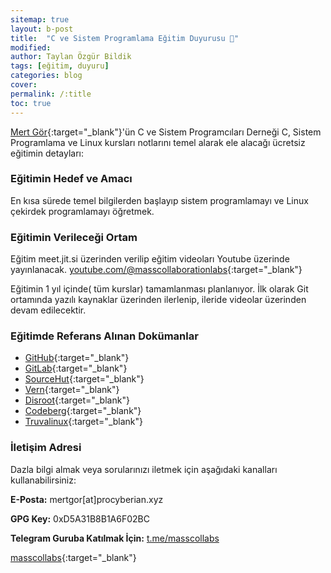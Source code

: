 ```yaml
---
sitemap: true
layout: b-post
title:  "C ve Sistem Programlama Eğitim Duyurusu 📢"
modified:
author: Taylan Özgür Bildik
tags: [eğitim, duyuru]
categories: blog 
cover: 
permalink: /:title
toc: true
---
```


[Mert Gör](https://www.linkedin.com/in/hwpplayer1){:target="_blank"}'ün C ve Sistem Programcıları Derneği C, Sistem Programlama ve Linux kursları notlarını temel alarak ele alacağı ücretsiz eğitimin detayları:

### Eğitimin Hedef ve Amacı

En kısa sürede temel bilgilerden başlayıp sistem programlamayı ve Linux çekirdek programlamayı öğretmek.

### Eğitimin Verileceği Ortam

Eğitim meet.jit.si üzerinden verilip eğitim videoları Youtube üzerinde yayınlanacak.
[youtube.com/@masscollaborationlabs](https://www.youtube.com/@masscollaborationlabs){:target="_blank"}

Eğitimin 1 yıl içinde( tüm kurslar) tamamlanması planlanıyor. İlk olarak Git ortamında yazılı kaynaklar üzerinden ilerlenip, ileride videolar üzerinden devam edilecektir. 


### Eğitimde Referans Alınan Dokümanlar

- [GitHub](https://github.com/hwpplayer1/c-course){:target="_blank"}
- [GitLab](https://gitlab.com/hwpplayer1/c-course){:target="_blank"}
- [SourceHut](https://git.sr.ht/~mertgor/c-course){:target="_blank"}
- [Vern](https://git.vern.cc/hwpplayer1/c-course){:target="_blank"}
- [Disroot](https://git.disroot.org/hwpplayer1/c-course){:target="_blank"}
- [Codeberg](https://codeberg.org/hwpplayer1/c-course){:target="_blank"}
- [Truvalinux](https://git.truvalinux.org.tr/hwpplayer1/c-course){:target="_blank"}


### İletişim Adresi

Dazla bilgi almak veya sorularınızı iletmek için aşağıdaki kanalları kullanabilirsiniz:

**E-Posta:** mertgor[at]procyberian.xyz

**GPG Key:** 0xD5A31B8B1A6F02BC

**Telegram Guruba Katılmak İçin:** [t.me/masscollabs](https://t.me/masscollabs)

[masscollabs](https://labs.masscollabs.xyz/blog/2024/08/10/our-c-programming-language-training/){:target="_blank"}
